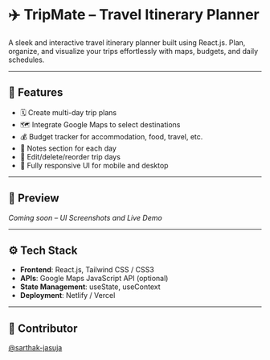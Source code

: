 # ✈️ TripMate – Travel Itinerary Planner

A sleek and interactive travel itinerary planner built using React.js. Plan, organize, and visualize your trips effortlessly with maps, budgets, and daily schedules.

---

## 🌟 Features

- 🗓️ Create multi-day trip plans
- 🗺️ Integrate Google Maps to select destinations
- 💰 Budget tracker for accommodation, food, travel, etc.
- 📝 Notes section for each day
- 🔄 Edit/delete/reorder trip days
- 📱 Fully responsive UI for mobile and desktop

---

## 📸 Preview

_Coming soon – UI Screenshots and Live Demo_

---

## ⚙️ Tech Stack

- **Frontend**: React.js, Tailwind CSS / CSS3
- **APIs**: Google Maps JavaScript API (optional)
- **State Management**: useState, useContext
- **Deployment**: Netlify / Vercel

---

## 👥 Contributor

[@sarthak-jasuja](https://github.com/sarthak-jasuja) 

